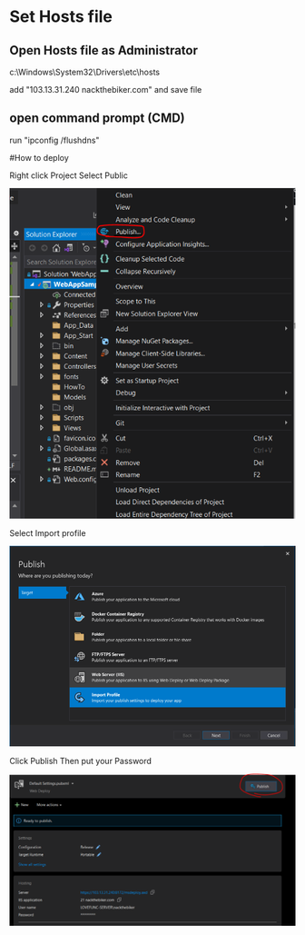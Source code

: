 ﻿# Set Hosts file

## Open Hosts file as Administrator

c:\Windows\System32\Drivers\etc\hosts

add "103.13.31.240 nackthebiker.com" and save file

## open command prompt (CMD)

run "ipconfig /flushdns"

#How to deploy

Right click Project Select Public

![Image 1](HowTo/image1.png)

Select Import profile

![Image 2](HowTo/image2.png)

Click Publish Then put your Password

![Image 3](HowTo/image3.png)
